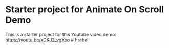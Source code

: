 # Starter project for Animate On Scroll Demo

This is a starter project for this Youtube video demo:
https://youtu.be/xDKJ2_vgXxo
#   h r a b a l i  
 